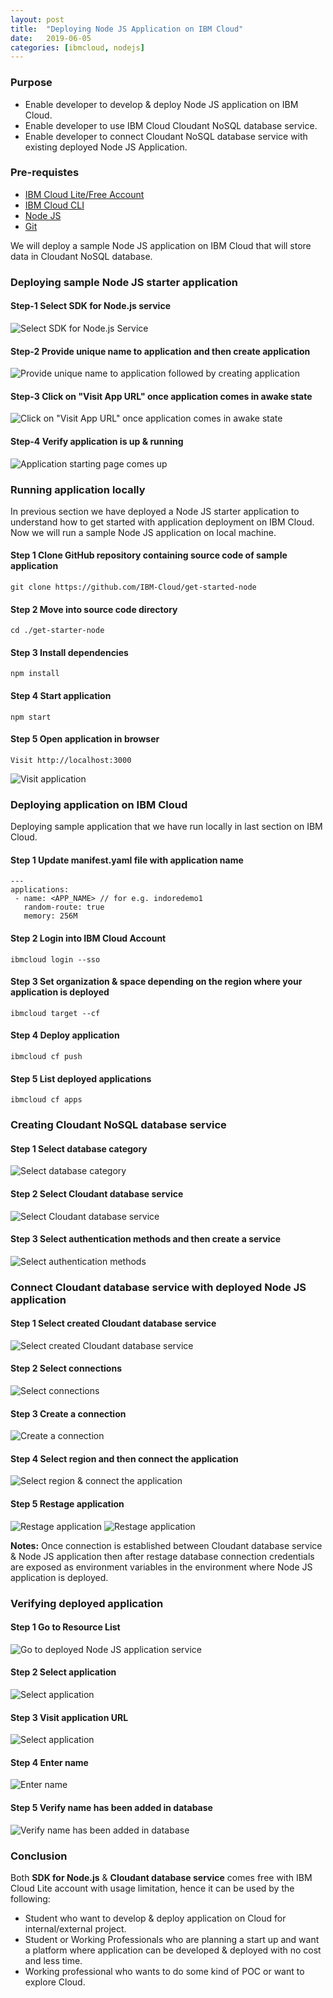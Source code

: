 ```yaml
---
layout: post
title:  "Deploying Node JS Application on IBM Cloud"
date:   2019-06-05
categories: [ibmcloud, nodejs]
---
```


### Purpose

- Enable developer to develop & deploy Node JS application on IBM Cloud.
- Enable developer to use IBM Cloud Cloudant NoSQL database service.
- Enable developer to connect Cloudant NoSQL database service with existing deployed Node JS Application.

### Pre-requistes

- [IBM Cloud Lite/Free Account](https://cloud.ibm.com/registration)
- [IBM Cloud CLI](https://cloud.ibm.com/docs/cli/index.html)
- [Node JS](https://nodejs.org/en/download/current/)
- [Git](https://git-scm.com/book/en/v2/Getting-Started-Installing-Git)

We will deploy a sample Node JS application on IBM Cloud that will store data in Cloudant NoSQL database.

### Deploying sample Node JS starter application

#### Step-1 Select SDK for Node.js service
![Select SDK for Node.js Service](/static/img/_posts/deploying_nodejs_app_on_ibmcloud/step_1_1.jpg)

#### Step-2 Provide unique name to application and then create application
![Provide unique name to application followed by creating application](../static/img/_posts/deploying_nodejs_app_on_ibmcloud/step_1_2.jpg)

#### Step-3 Click on "Visit App URL" once application comes in awake state
![Click on "Visit App URL" once application comes in awake state](../static/img/_posts/deploying_nodejs_app_on_ibmcloud/step_1_3.jpg)

#### Step-4 Verify application is up & running
![Application starting page comes up](../static/img/_posts/deploying_nodejs_app_on_ibmcloud/step_1_4.jpg)


### Running application locally

In previous section we have deployed a Node JS starter application to understand how to get started with application deployment on IBM Cloud. Now we will run a sample Node JS application on local machine.

#### Step 1 Clone GitHub repository containing source code of sample application

```
git clone https://github.com/IBM-Cloud/get-started-node
```

#### Step 2 Move into source code directory

```
cd ./get-starter-node
```

#### Step 3 Install dependencies

```
npm install
```

#### Step 4 Start application

```
npm start
```

#### Step 5 Open application in browser

```
Visit http://localhost:3000
```
![Visit application](../static/img/_posts/deploying_nodejs_app_on_ibmcloud/step_1_5.jpg)

### Deploying application on IBM Cloud
Deploying sample application that we have run locally in last section on IBM Cloud.

#### Step 1 Update manifest.yaml file with application name

```
---
applications:
 - name: <APP_NAME> // for e.g. indoredemo1   
   random-route: true
   memory: 256M
```

#### Step 2 Login into IBM Cloud Account

```
ibmcloud login --sso
```

#### Step 3 Set organization & space depending on the region where your application is deployed

```
ibmcloud target --cf
```

#### Step 4 Deploy application

```
ibmcloud cf push
```

#### Step 5 List deployed applications

```
ibmcloud cf apps
```

### Creating Cloudant NoSQL database service

#### Step 1 Select database category
![Select database category](../static/img/_posts/deploying_nodejs_app_on_ibmcloud/step_2_1.jpg)

#### Step 2 Select Cloudant database service
![Select Cloudant database service](../static/img/_posts/deploying_nodejs_app_on_ibmcloud/step_2_2.jpg)

#### Step 3 Select authentication methods and then create a service
![Select authentication methods](../static/img/_posts/deploying_nodejs_app_on_ibmcloud/step_2_3.jpg)

### Connect Cloudant database service with deployed Node JS application

#### Step 1 Select created Cloudant database service
![Select created Cloudant database service](../static/img/_posts/deploying_nodejs_app_on_ibmcloud/step_2_4.jpg)

#### Step 2 Select connections
![Select connections](../static/img/_posts/deploying_nodejs_app_on_ibmcloud/step_2_5.jpg)

#### Step 3 Create a connection
![Create a connection](../static/img/_posts/deploying_nodejs_app_on_ibmcloud/step_2_6.jpg)

#### Step 4 Select region and then connect the application
![Select region & connect the application](../static/img/_posts/deploying_nodejs_app_on_ibmcloud/step_2_7.jpg)

#### Step 5 Restage application
![Restage application](../static/img/_posts/deploying_nodejs_app_on_ibmcloud/step_2_8.jpg)
![Restage application](../static/img/_posts/deploying_nodejs_app_on_ibmcloud/step_2_9.jpg)

**Notes:**
Once connection is established between Cloudant database service & Node JS application then after restage database connection credentials are exposed as environment variables in the environment where Node JS application is deployed.

### Verifying deployed application

#### Step 1 Go to Resource List
![Go to deployed Node JS application service](../static/img/_posts/deploying_nodejs_app_on_ibmcloud/step_2_10.jpg)

#### Step 2 Select application
![Select application](../static/img/_posts/deploying_nodejs_app_on_ibmcloud/step_2_11.jpg)

#### Step 3 Visit application URL
![Select application](../static/img/_posts/deploying_nodejs_app_on_ibmcloud/step_2_12.jpg)

#### Step 4 Enter name
![Enter name](../static/img/_posts/deploying_nodejs_app_on_ibmcloud/step_2_13.jpg)

#### Step 5 Verify name has been added in database
![Verify name has been added in database](../static/img/_posts/deploying_nodejs_app_on_ibmcloud/step_2_14.jpg)

### Conclusion

Both **SDK for Node.js** & **Cloudant database service** comes free with IBM Cloud Lite account with usage limitation, hence it can be used by the following:

- Student who want to develop & deploy application on Cloud for internal/external project.
- Student or Working Professionals who are planning a start up and want a platform where application can be developed & deployed with no cost and less time.
- Working professional who wants to do some kind of POC or want to explore Cloud.
